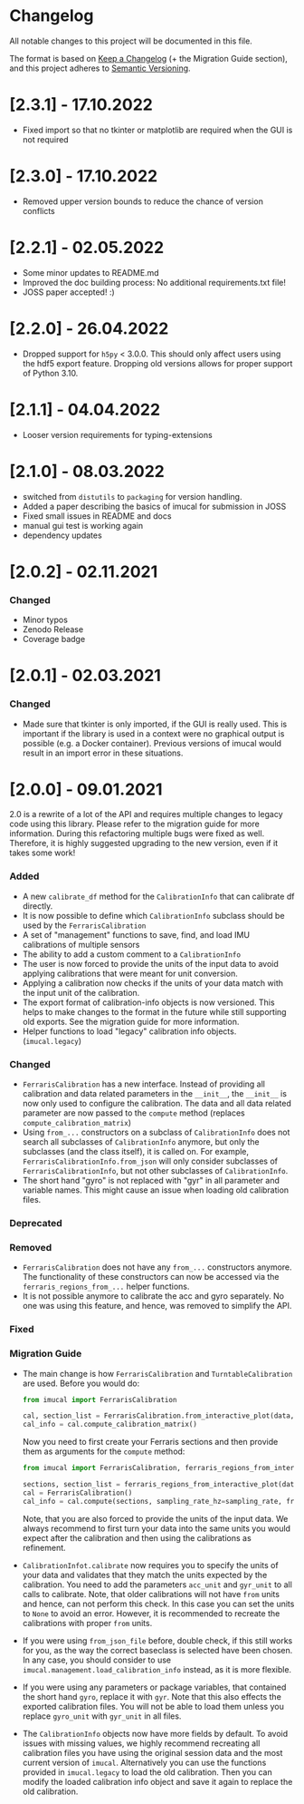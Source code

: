 # Changelog
All notable changes to this project will be documented in this file.

The format is based on [Keep a Changelog](https://keepachangelog.com/en/1.0.0/) (+ the Migration Guide section), and 
this project adheres to [Semantic Versioning](https://semver.org/spec/v2.0.0.html).


# [2.3.1] - 17.10.2022

- Fixed import so that no tkinter or matplotlib are required when the GUI is not required

# [2.3.0] - 17.10.2022

- Removed upper version bounds to reduce the chance of version conflicts

# [2.2.1] - 02.05.2022

- Some minor updates to README.md
- Improved the doc building process: No additional requirements.txt file!
- JOSS paper accepted! :)

# [2.2.0] - 26.04.2022

- Dropped support for `h5py` < 3.0.0. This should only affect users using the hdf5 export feature.
  Dropping old versions allows for proper support of Python 3.10.

# [2.1.1] - 04.04.2022

- Looser version requirements for typing-extensions

# [2.1.0] - 08.03.2022

- switched from `distutils` to `packaging` for version handling.
- Added a paper describing the basics of imucal for submission in JOSS
- Fixed small issues in README and docs
- manual gui test is working again
- dependency updates

# [2.0.2] - 02.11.2021

### Changed

- Minor typos
- Zenodo Release
- Coverage badge

# [2.0.1] - 02.03.2021

### Changed

- Made sure that tkinter is only imported, if the GUI is really used.
  This is important if the library is used in a context were no graphical output is possible (e.g. a Docker container).
  Previous versions of imucal would result in an import error in these situations.

# [2.0.0] - 09.01.2021 

2.0 is a rewrite of a lot of the API and requires multiple changes to legacy code using this library.
Please refer to the migration guide for more information.
During this refactoring multiple bugs were fixed as well.
Therefore, it is highly suggested upgrading to the new version, even if it takes some work!

### Added

- A new `calibrate_df` method for the `CalibrationInfo` that can calibrate df directly.
- It is now possible to define which `CalibrationInfo` subclass should be used by the `FerrarisCalibration`
- A set of "management" functions to save, find, and load IMU calibrations of multiple sensors
- The ability to add a custom comment to a `CalibrationInfo`
- The user is now forced to provide the units of the input data to avoid applying calibrations that were meant for unit
  conversion.
- Applying a calibration now checks if the units of your data match with the input unit of the calibration.
- The export format of calibration-info objects is now versioned.
  This helps to make changes to the format in the future while still supporting old exports.
  See the migration guide for more information.
- Helper functions to load "legacy" calibration info objects. (`imucal.legacy`)

### Changed

- `FerrarisCalibration` has a new interface.
  Instead of providing all calibration and data related parameters in the `__init__`, the `__init__` is now only used
  to configure the calibration.
  The data and all data related parameter are now passed to the `compute` method (replaces `compute_calibration_matrix`)
- Using `from_...` constructors on a subclass of `CalibrationInfo` does not search all subclasses of `CalibrationInfo`
  anymore, but only the subclasses (and the class itself), it is called on.
  For example, `FerrarisCalibrationInfo.from_json` will only consider subclasses of `FerrarisCalibrationInfo`, but not
  other subclasses of `CalibrationInfo`.
- The short hand "gyro" is not replaced with "gyr" in all parameter and variable names.
  This might cause an issue when loading old calibration files.

### Deprecated

### Removed

- `FerrarisCalibration` does not have any `from_...` constructors anymore.
  The functionality of these constructors can now be accessed via the `ferraris_regions_from_...` helper functions.
- It is not possible anymore to calibrate the acc and gyro separately.
  No one was using this feature, and hence, was removed to simplify the API.

### Fixed

### Migration Guide

- The main change is how `FerrarisCalibration` and `TurntableCalibration` are used.
  Before you would do:
  ```python
  from imucal import FerrarisCalibration

  cal, section_list = FerrarisCalibration.from_interactive_plot(data, sampling_rate=sampling_rate)
  cal_info = cal.compute_calibration_matrix()
  ```

  Now you need to first create your Ferraris sections and then provide them as arguments for the `compute` method:

  ```python
  from imucal import FerrarisCalibration, ferraris_regions_from_interactive_plot

  sections, section_list = ferraris_regions_from_interactive_plot(data)
  cal = FerrarisCalibration()
  cal_info = cal.compute(sections, sampling_rate_hz=sampling_rate, from_acc_unit="m/s^2", from_gyr_unit="deg/s")
  ```
  
  Note, that you are also forced to provide the units of the input data.
  We always recommend to first turn your data into the same units you would expect after the calibration and then using
  the calibrations as refinement.
- `CalibrationInfot.calibrate` now requires you to specify the units of your data and validates that they match the 
  units expected by the calibration.
  You need to add the parameters `acc_unit` and `gyr_unit` to all calls to calibrate.
  Note, that older calibrations will not have `from` units and hence, can not perform this check.
  In this case you can set the units to `None` to avoid an error.
  However, it is recommended to recreate the calibrations with proper `from` units.
- If you were using `from_json_file` before, double check, if this still works for you, as the way the correct baseclass
  is selected have been chosen.
  In any case, you should consider to use `imucal.management.load_calibration_info` instead, as it is more flexible.
- If you were using any parameters or package variables, that contained the short hand `gyro`, replace it with `gyr`.
  Note that this also effects the exported calibration files.
  You will not be able to load them unless you replace `gyro_unit` with `gyr_unit` in all files.
- The `CalibrationInfo` objects now have more fields by default.
  To avoid issues with missing values, we highly recommend recreating all calibration files you have using the original
  session data and the most current version of `imucal`.
  Alternatively you can use the functions provided in `imucal.legacy` to load the old
  calibration.
  Then you can modify the loaded calibration info object and save it again to replace the old calibration.

